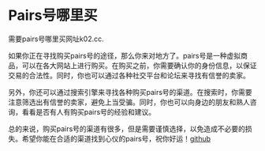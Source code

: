 # Pairs号哪里买

需要pairs号哪里买网址k02.cc. 

如果你正在寻找购买pairs号的途径，那么你来对地方了。pairs号是一种虚拟商品，可以在各大网站上进行购买。在购买之前，你需要确认你的身份信息，以保证交易的合法性。同时，你也可以通过各种社交平台和论坛来寻找有信誉的卖家。

另外，你还可以通过搜索引擎来寻找各种购买pairs号的渠道。在搜索时，你需要注意筛选出有信誉的卖家，避免上当受骗。同时，你也可以向身边的朋友和熟人咨询，看看是否有人有购买pairs号的经验和建议。

总的来说，购买pairs号的渠道有很多，但是需要谨慎选择，以免造成不必要的损失。希望你能在合适的渠道找到心仪的pairs号，祝你好运！[github](https://github.com)